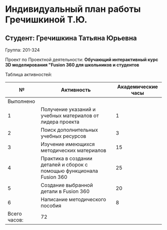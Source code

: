 # Индивидуальный план работы Гречишкиной Т.Ю. 

Студент: Гречишкина Татьяна Юрьевна
-
Группа: 201-324

Проект по Проектной деятельности: **Обучающий интерактивный курс 3D моделирования "Fusion 360 для школьников и студентов**

Таблица активностей:

| № | Активность | Академические часы |
| --- | --- | --- |
| Выполнено |
| 1 | Получение указаний и учебных материалов от лидера проекта | 1 |
| 2 | Поиск дополнительных учебных ресурсов | 3 |
| 3 | Изучение имеющихся методических материалов | 15 |
| 4 | Практика в создании деталей и сборок с помощью функционала Fusion 360 | 25 |
| 5 | Создание выбранной детали в Fusion 360 | 20 |
| 6 | Написание методического пособия | 8 |
| Всего часов: | 72 |
